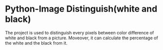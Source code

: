 # Python-Image Distinguish(white and black)

The project is used to distinguish every pixels between color difference of white and black from a picture. Moveover, it can calculate the percentage of the white and the black from it. 
